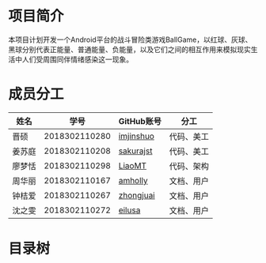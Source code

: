 # 项目简介

本项目计划开发一个Android平台的战斗冒险类游戏BallGame，以红球、灰球、黑球分别代表正能量、普通能量、负能量，以及它们之间的相互作用来模拟现实生活中人们受周围同伴情绪感染这一现象。

# 成员分工

| 姓名   | 学号          | GitHub账号                                | 分工       |
| ------ | ------------- | :---------------------------------------- | ---------- |
| 晋硕   | 2018302110280 | [imjinshuo](https://github.com/imjinshuo) | 代码、美工 |
| 姜苏庭 | 2018302110208 | [sakurajst](https://github.com/sakurajst) | 代码、美工 |
| 廖梦恬 | 2018302110298 | [LiaoMT](https://github.com/LiaoMT)       | 代码、架构 |
| 周华丽 | 2018302110167 | [amholly](https://github.com/amholly)     | 文档、用户 |
| 钟桔爱 | 2018302110267 | [zhongjuai](https://github.com/zhongjuai) | 文档、用户 |
| 沈之雯 | 2018302110272 | [eilusa](https://github.com/eilusa)       | 文档、用户 |

# 目录树

